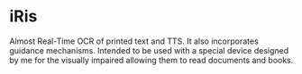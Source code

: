 # iRis
Almost Real-Time OCR of printed text and TTS. It also incorporates guidance mechanisms. Intended to be used with a special device designed by me for the visually impaired allowing them to read documents and books.
